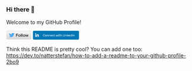 ### Hi there 👋

Welcome to my GitHub Profile!

<a href="https://twitter.com/gdams_"><img src="https://github.com/gdams/gdams/raw/master/follow.png" height="25px"/></a>
<a href="https://www.linkedin.com/in/gdams/"><img src="https://github.com/gdams/gdams/raw/master/linkedin_connect_button.png" height="25px"/></a>

Think this README is pretty cool? You can add one too: https://dev.to/natterstefan/how-to-add-a-readme-to-your-github-profile-2bo9

